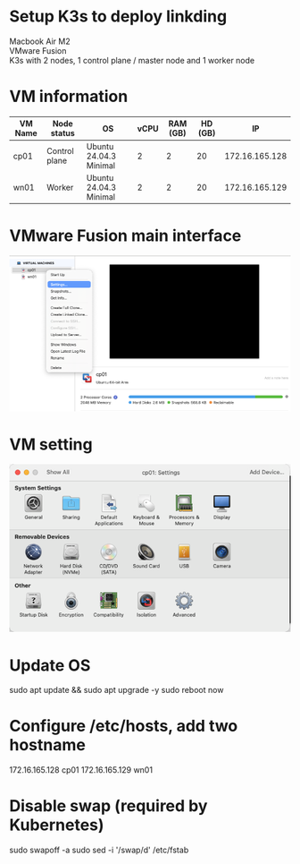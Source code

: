 # Setup K3s to deploy linkding
Macbook Air M2<br>
VMware Fusion<br>
K3s with 2 nodes, 1 control plane / master node and 1 worker node
# VM information
| VM Name | Node status | OS | vCPU | RAM (GB) | HD (GB) | IP |
|---|---|---|---|---|---|---|
| cp01 | Control plane | Ubuntu 24.04.3 Minimal | 2 | 2 | 20 | 172.16.165.128 |
| wn01 | Worker | Ubuntu 24.04.3 Minimal | 2 | 2 | 20 | 172.16.165.129 |

# VMware Fusion main interface
![Alt text](images/VMware_Fusion_Main.png)

# VM setting
![Alt text](images/VMware_Fusion_VM_setting.png)

# Update OS
sudo apt update && sudo apt upgrade -y
sudo reboot now

# Configure /etc/hosts, add two hostname 
172.16.165.128 cp01
172.16.165.129 wn01

# Disable swap (required by Kubernetes)
sudo swapoff -a
sudo sed -i '/swap/d' /etc/fstab
